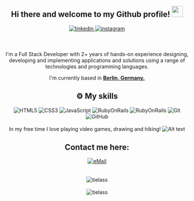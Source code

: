 <div align="center">
<h2> Hi there and welcome to my Github profile! <img src="https://github.com/abdoachhoubi/abdoachhoubi/blob/main/gifs/Hi.gif" width="30"></h2>
<a href="https://www.linkedin.com/in/tielass/" target="_blank">
<img src=https://img.shields.io/badge/linkedin-%2300acee.svg?color=405DE6&style=for-the-badge&logo=linkedin&logoColor=white alt=linkedin style="margin-bottom: 5px;" />
</a>
<a href="https://www.instagram.com/tielass/" target="_blank">
<img src=https://img.shields.io/badge/instagram-%ff5851db.svg?color=C13584&style=for-the-badge&logo=instagram&logoColor=white alt=instagram style="margin-bottom: 5px;" />
</a>
<br />
<br />
<br />

I'm a Full Stack Developer with 2+ years of hands-on experience designing, developing and implementing applications and solutions using a range of technologies and programming languages.
<br />

I'm currently based in **[Berlin, Germany.](https://www.google.com/maps/place/Berlin/@52.5068441,13.4247317,10z/data=!3m1!4b1!4m5!3m4!1s0x47a84e373f035901:0x42120465b5e3b70!8m2!3d52.5200066!4d13.404954)**
<h2 align="center"> ⚙️ My skills</h2>

![HTML5](https://img.shields.io/badge/html5%20-%23E34F26.svg?&style=for-the-badge&logo=html5&logoColor=white)
![CSS3](https://img.shields.io/badge/css3%20-%231572B6.svg?&style=for-the-badge&logo=css3&logoColor=white)
![JavaScript](https://img.shields.io/badge/javascript%20-%23323330.svg?&style=for-the-badge&logo=javascript&logoColor=%23F7DF1E&color=3d3919)
![RubyOnRails](https://img.shields.io/badge/Ruby_on_Rails-CC0000?style=for-the-badge&logo=ruby-on-rails&logoColor=white
)
![RubyOnRails](https://img.shields.io/badge/React-20232A?style=for-the-badge&logo=react&logoColor=61DAFB
)
![Git](https://img.shields.io/badge/git%20-%23F05033.svg?&style=for-the-badge&logo=git&logoColor=white&Color=c95410)
![GitHub](https://img.shields.io/badge/github%20-%23121011.svg?&style=for-the-badge&logo=github&logoColor=white&color=283238)
<br>
<br />
In my free time I love playing video games, drawing and hiking!
![Alt text](https://spotify-recently-played-readme.vercel.app/api?user=tielass&unique={true|1|on|yes})
<br />
<h2>Contact me here:</h2>
<a align="center" href="mailto:tielass@gmail.com-" >
<img alt="eMail" src="https://img.shields.io/badge/tielass@gmail.com-D14836?style=for-the-badge&logo=gmail&logoColor=white" />
</a>
<br />
<br />
<br />
<img align="center" src="https://github-readme-stats.vercel.app/api?username=tielass&include_all_commits=true&count_private=true&show_icons=true&line_height=30&title_color=CDB4DB&icon_color=CDB4DB&text_color=D3D3D3&bg_color=0A0A0A" alt="tielass">
<br />
<br />
<img src="https://github-readme-stats.vercel.app/api/top-langs/?username=tielass&layout=compact&theme=dark&bg_color=0A0A0A" alt="tielass"/>
<br />
<br />
<br />
</div>
